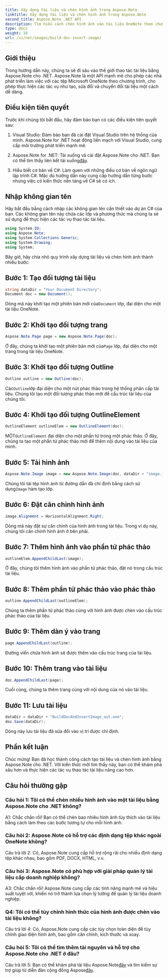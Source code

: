 ```yaml
---
title: Xây dựng tài liệu và chèn hình ảnh trong Aspose.Note
linktitle: Xây dựng tài liệu và chèn hình ảnh trong Aspose.Note
second_title: Aspose.Note .NET API
description: Tìm hiểu cách chèn hình ảnh vào tài liệu OneNote theo chương trình bằng Aspose.Note for .NET. Các bước dễ dàng để thao tác tài liệu liền mạch.
type: docs
weight: 10
url: /vi/net/images/build-doc-insert-image/
---
```

## Giới thiệu

Trong hướng dẫn này, chúng ta sẽ đi sâu vào thế giới thao tác tài liệu bằng Aspose.Note cho .NET. Aspose.Note là một API mạnh mẽ cho phép các nhà phát triển làm việc với các tệp Microsoft OneNote theo chương trình, cho phép thực hiện các tác vụ như tạo, sửa đổi và chuyển đổi tài liệu một cách dễ dàng. 

## Điều kiện tiên quyết

Trước khi chúng tôi bắt đầu, hãy đảm bảo bạn có các điều kiện tiên quyết sau:

1. Visual Studio: Đảm bảo bạn đã cài đặt Visual Studio trên hệ thống của mình. Aspose.Note for .NET hoạt động liền mạch với Visual Studio, cung cấp môi trường phát triển mạnh mẽ.

2.  Aspose.Note for .NET: Tải xuống và cài đặt Aspose.Note cho .NET. Bạn có thể tìm thấy liên kết tải xuống[đây](https://releases.aspose.com/note/net/).

3. Hiểu biết cơ bản về C#: Làm quen với những điều cơ bản về ngôn ngữ lập trình C#. Mặc dù hướng dẫn này cung cấp hướng dẫn từng bước nhưng việc có kiến thức nền tảng về C# sẽ có ích.

## Nhập không gian tên

Hãy bắt đầu bằng cách nhập các không gian tên cần thiết vào dự án C# của bạn. Các không gian tên này chứa các lớp và phương thức mà chúng ta sẽ sử dụng để thực hiện các tác vụ thao tác tài liệu.

```csharp
using System.IO;
using Aspose.Note;
using System.Collections.Generic;
using System.Drawing;
using System;
```

Bây giờ, hãy chia nhỏ quy trình xây dựng tài liệu và chèn hình ảnh thành nhiều bước:

## Bước 1: Tạo đối tượng tài liệu

```csharp
string dataDir = "Your Document Directory";
Document doc = new Document();
```

 Dòng mã này khởi tạo một phiên bản mới của`Document` lớp, đại diện cho một tài liệu OneNote.

## Bước 2: Khởi tạo đối tượng trang

```csharp
Aspose.Note.Page page = new Aspose.Note.Page(doc);
```

 Ở đây, chúng ta khởi tạo một phiên bản mới của`Page` lớp, đại diện cho một trang trong tài liệu OneNote.

## Bước 3: Khởi tạo đối tượng Outline

```csharp
Outline outline = new Outline(doc);
```

 Các`Outline`lớp đại diện cho một nút phác thảo trong hệ thống phân cấp tài liệu. Chúng tôi tạo một đối tượng phác thảo mới để cấu trúc tài liệu của chúng tôi.

## Bước 4: Khởi tạo đối tượng OutlineElement

```csharp
OutlineElement outlineElem = new OutlineElement(doc);
```

 MỘT`OutlineElement` đại diện cho một phần tử trong một phác thảo. Ở đây, chúng ta tạo một phần tử phác thảo mới để thêm nội dung vào tài liệu của mình.

## Bước 5: Tải hình ảnh

```csharp
Aspose.Note.Image image = new Aspose.Note.Image(doc, dataDir + "image.jpg");
```

 Chúng tôi tải tệp hình ảnh từ đường dẫn đã chỉ định bằng cách sử dụng`Image` hàm tạo lớp.

## Bước 6: Đặt căn chỉnh hình ảnh

```csharp
image.Alignment = HorizontalAlignment.Right;
```

Dòng mã này đặt sự căn chỉnh của hình ảnh trong tài liệu. Trong ví dụ này, chúng tôi căn chỉnh hình ảnh ở bên phải.

## Bước 7: Thêm hình ảnh vào phần tử phác thảo

```csharp
outlineElem.AppendChildLast(image);
```

Ở đây, chúng tôi thêm hình ảnh vào phần tử phác thảo, đặt nó trong cấu trúc tài liệu.

## Bước 8: Thêm phần tử phác thảo vào phác thảo

```csharp
outline.AppendChildLast(outlineElem);
```

Chúng ta thêm phần tử phác thảo cùng với hình ảnh được chèn vào cấu trúc phác thảo của tài liệu.

## Bước 9: Thêm dàn ý vào trang

```csharp
page.AppendChildLast(outline);
```

Đường viền chứa hình ảnh sẽ được thêm vào cấu trúc trang của tài liệu.

## Bước 10: Thêm trang vào tài liệu

```csharp
doc.AppendChildLast(page);
```

Cuối cùng, chúng ta thêm trang cùng với nội dung của nó vào tài liệu.

## Bước 11: Lưu tài liệu

```csharp
dataDir = dataDir + "BuildDocAndInsertImage_out.one";
doc.Save(dataDir);
```

Dòng này lưu tài liệu đã sửa đổi vào vị trí được chỉ định.

## Phần kết luận

Chúc mừng! Bạn đã học thành công cách tạo tài liệu và chèn hình ảnh bằng Aspose.Note cho .NET. Với kiến thức mới tìm thấy này, bạn có thể khám phá sâu hơn và thực hiện các tác vụ thao tác tài liệu nâng cao hơn.

## Câu hỏi thường gặp

### Câu hỏi 1: Tôi có thể chèn nhiều hình ảnh vào một tài liệu bằng Aspose.Note cho .NET không?

A1: Chắc chắn rồi! Bạn có thể chèn bao nhiêu hình ảnh tùy thích vào tài liệu bằng cách làm theo các bước tương tự cho mỗi hình ảnh.

### Câu hỏi 2: Aspose.Note có hỗ trợ các định dạng tệp khác ngoài OneNote không?

Câu trả lời 2: Có, Aspose.Note cung cấp hỗ trợ rộng rãi cho nhiều định dạng tệp khác nhau, bao gồm PDF, DOCX, HTML, v.v.

### Câu hỏi 3: Aspose.Note có phù hợp với giải pháp quản lý tài liệu cấp doanh nghiệp không?

A3: Chắc chắn rồi! Aspose.Note cung cấp các tính năng mạnh mẽ và hiệu suất tuyệt vời, khiến nó trở thành lựa chọn lý tưởng để quản lý tài liệu doanh nghiệp.

### Q4: Tôi có thể tùy chỉnh hình thức của hình ảnh được chèn vào tài liệu không?

Câu trả lời 4: Có, Aspose.Note cung cấp các tùy chọn toàn diện để tùy chỉnh giao diện hình ảnh, bao gồm căn chỉnh, kích thước và xoay.

### Câu hỏi 5: Tôi có thể tìm thêm tài nguyên và hỗ trợ cho Aspose.Note cho .NET ở đâu?

 Câu trả lời 5: Bạn có thể khám phá tài liệu Aspose.Note[đây](https://reference.aspose.com/note/net/) và tìm kiếm sự trợ giúp từ diễn đàn cộng đồng Aspose[đây](https://forum.aspose.com/c/note/28).